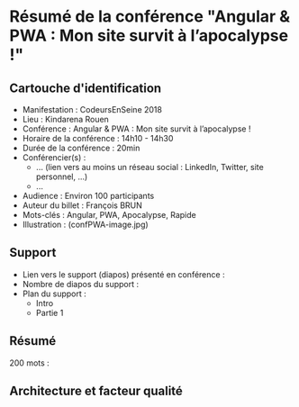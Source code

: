 # Résumé de la conférence "Angular & PWA : Mon site survit à l’apocalypse !"

## Cartouche d'identification

 - Manifestation : CodeursEnSeine 2018
 - Lieu : Kindarena Rouen
 - Conférence : Angular & PWA : Mon site survit à l’apocalypse !
 - Horaire de la conférence : 14h10 - 14h30
 - Durée de la conférence : 20min
 - Conférencier(s) :
   - ... (lien vers au moins un réseau social : LinkedIn, Twitter, site personnel, ...)
   - ...
 - Audience : Environ 100 participants
 - Auteur du billet : François BRUN
 - Mots-clés : Angular, PWA, Apocalypse, Rapide
 - Illustration : (confPWA-image.jpg)

## Support
 - Lien vers le support (diapos) présenté en conférence : 
 - Nombre de diapos du support :
 - Plan du support :
   - Intro
   - Partie 1

## Résumé
200 mots :



## Architecture et facteur qualité
